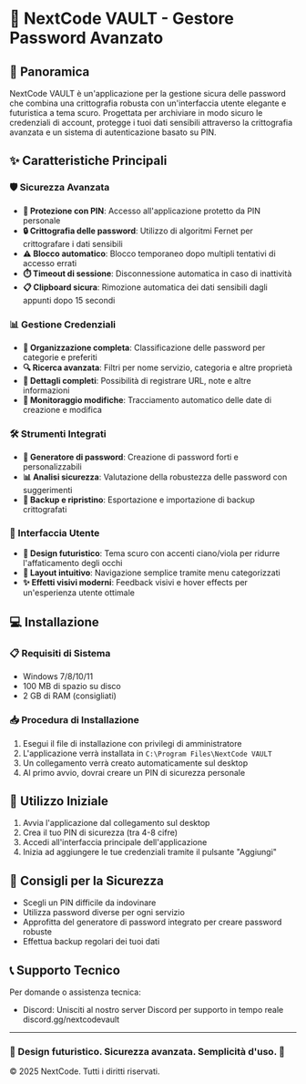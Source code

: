 # 🔐 NextCode VAULT - Gestore Password Avanzato

## 🚀 Panoramica
NextCode VAULT è un'applicazione per la gestione sicura delle password che combina una crittografia robusta con un'interfaccia utente elegante e futuristica a tema scuro. Progettata per archiviare in modo sicuro le credenziali di account, protegge i tuoi dati sensibili attraverso la crittografia avanzata e un sistema di autenticazione basato su PIN.

## ✨ Caratteristiche Principali

### 🛡️ Sicurezza Avanzata
- **🔑 Protezione con PIN**: Accesso all'applicazione protetto da PIN personale
- **🔒 Crittografia delle password**: Utilizzo di algoritmi Fernet per crittografare i dati sensibili
- **⚠️ Blocco automatico**: Blocco temporaneo dopo multipli tentativi di accesso errati
- **⏱️ Timeout di sessione**: Disconnessione automatica in caso di inattività
- **📋 Clipboard sicura**: Rimozione automatica dei dati sensibili dagli appunti dopo 15 secondi

### 📊 Gestione Credenziali
- **📁 Organizzazione completa**: Classificazione delle password per categorie e preferiti
- **🔍 Ricerca avanzata**: Filtri per nome servizio, categoria e altre proprietà
- **📝 Dettagli completi**: Possibilità di registrare URL, note e altre informazioni
- **📆 Monitoraggio modifiche**: Tracciamento automatico delle date di creazione e modifica

### 🛠️ Strumenti Integrati
- **🎲 Generatore di password**: Creazione di password forti e personalizzabili
- **📊 Analisi sicurezza**: Valutazione della robustezza delle password con suggerimenti
- **💾 Backup e ripristino**: Esportazione e importazione di backup crittografati

### 🎨 Interfaccia Utente
- **🌃 Design futuristico**: Tema scuro con accenti ciano/viola per ridurre l'affaticamento degli occhi
- **🧭 Layout intuitivo**: Navigazione semplice tramite menu categorizzati
- **✨ Effetti visivi moderni**: Feedback visivi e hover effects per un'esperienza utente ottimale

## 💻 Installazione

### 📋 Requisiti di Sistema
- Windows 7/8/10/11
- 100 MB di spazio su disco
- 2 GB di RAM (consigliati)

### 📥 Procedura di Installazione
1. Esegui il file di installazione con privilegi di amministratore
2. L'applicazione verrà installata in `C:\Program Files\NextCode VAULT`
3. Un collegamento verrà creato automaticamente sul desktop
4. Al primo avvio, dovrai creare un PIN di sicurezza personale

## 🚀 Utilizzo Iniziale
1. Avvia l'applicazione dal collegamento sul desktop
2. Crea il tuo PIN di sicurezza (tra 4-8 cifre)
3. Accedi all'interfaccia principale dell'applicazione
4. Inizia ad aggiungere le tue credenziali tramite il pulsante "Aggiungi"

## 🔰 Consigli per la Sicurezza
- Scegli un PIN difficile da indovinare
- Utilizza password diverse per ogni servizio
- Approfitta del generatore di password integrato per creare password robuste
- Effettua backup regolari dei tuoi dati

## 📞 Supporto Tecnico
Per domande o assistenza tecnica:
- Discord: Unisciti al nostro server Discord per supporto in tempo reale discord.gg/nextcodevault

---

### 🌟 Design futuristico. Sicurezza avanzata. Semplicità d'uso. 🌟

© 2025 NextCode. Tutti i diritti riservati.
